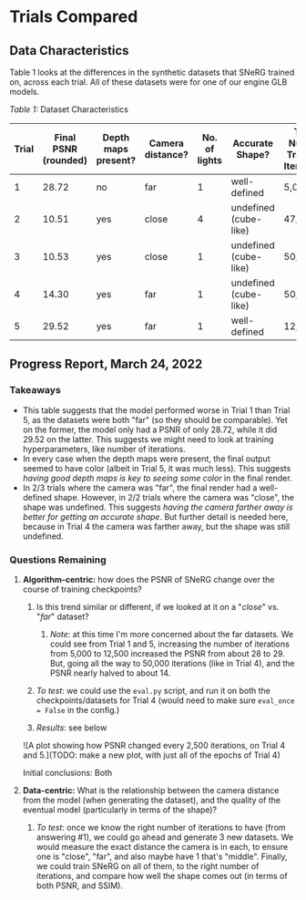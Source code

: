 # Trials Compared


## Data Characteristics


Table 1 looks at the differences in the synthetic datasets that SNeRG trained on, across each trial.
All of these datasets were for one of our engine GLB models.

*Table 1:* Dataset Characteristics

| **Trial**               |  **Final PSNR** (rounded) | **Depth maps present?** | **Camera distance?** |  **No. of lights**  | **Accurate Shape?** |  **Total Num of Training Iterations**
|-------------------------|-----------------|-------------------------|----------------------|---------------------|--------------|-------|
|   1       |    28.72   |   no | far  | 1  | well-defined  | 5,000
|   2       |    10.51   |   yes | close  | 4  | undefined (cube-like)  | 47,500
|   3       |    10.53   |   yes | close  | 1  | undefined (cube-like)   | 50,000
|   4       |    14.30   |   yes | far | 1  | undefined (cube-like)   | 50,000
|   5       |    29.52   |   yes | far  | 1  | well-defined  | 12,500

## Progress Report, March 24, 2022

### Takeaways

- This table suggests that the model performed worse in Trial 1 than Trial 5, as the datasets were both "far" (so they should be comparable). Yet on the former, the model only had a PSNR of only 28.72, while it did 29.52 on the latter. This suggests we might need to look at training hyperparameters, like number of iterations.
- In every case when the depth maps were present, the final output seemed to have color (albeit in Trial 5, it was much less). This suggests *having good depth maps is key to seeing some color* in the final render.
- In 2/3 trials where the camera was "far", the final render had a well-defined shape. However, in 2/2 trials where the camera was "close", the shape was undefined. This suggests *having the camera farther away is better for getting an accurate shape*. But further detail is needed here, because in Trial 4 the camera was farther away, but the shape was still undefined.

### Questions Remaining

1. **Algorithm-centric:** how does the PSNR of SNeRG change over the course of training checkpoints?

    1. Is this trend similar or different, if we looked at it on a "*close*" vs. "*far*" dataset?
        1. *Note*: at this time I'm more concerned about the far datasets. We could see from Trial 1 and 5, increasing the number of iterations from 5,000 to 12,500 increased the PSNR from about 28 to 29. But, going all the way to 50,000 iterations (like in Trial 4), and the PSNR nearly halved to about 14.

    2. *To test*: we could use the `eval.py` script, and run it on both the checkpoints/datasets for Trial 4 (would need to make sure `eval_once = False` in the config.)

    3. *Results*: see below
    
    ![A plot showing how PSNR changed every 2,500 iterations, on Trial 4 and 5.](TODO: make a new plot, with just all of the epochs of Trial 4)

    Initial conclusions: Both 

2. **Data-centric:** What is the relationship between the camera distance from the model (when generating the dataset), and the quality of the eventual model (particularly in terms of the shape)?

    1. *To test*: once we know the right number of iterations to have (from answering #1), we could go ahead and generate 3 new datasets. We would measure the exact distance the camera is in each, to ensure one is "close", "far", and also maybe have 1 that's "middle". Finally, we could train SNeRG on all of them, to the right number of iterations, and compare how well the shape comes out (in terms of both PSNR, and SSIM).


